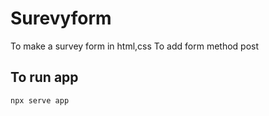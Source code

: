 













# Surevyform
To make a survey form in html,css
To add form method post
##       To run app

```
npx serve app
```

